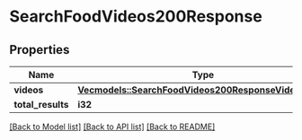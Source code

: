 # SearchFoodVideos200Response

## Properties

Name | Type | Description | Notes
------------ | ------------- | ------------- | -------------
**videos** | [**Vec<models::SearchFoodVideos200ResponseVideosInner>**](searchFoodVideos_200_response_videos_inner.md) |  | 
**total_results** | **i32** |  | 

[[Back to Model list]](../README.md#documentation-for-models) [[Back to API list]](../README.md#documentation-for-api-endpoints) [[Back to README]](../README.md)


